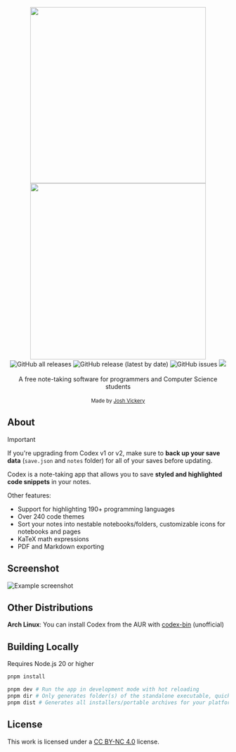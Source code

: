 <p align="center">
	<img src="./packages/renderer/public/logo.png#gh-light-mode-only" width="400" />
    <img src="./packages/renderer/public/logo-light.png#gh-dark-mode-only" width="400" />
    <br>
	<img alt="GitHub all releases" src="https://img.shields.io/github/downloads/jcv8000/Codex/total?label=Downloads">
	<img alt="GitHub release (latest by date)" src="https://img.shields.io/github/v/release/jcv8000/Codex?label=Release">
	<img alt="GitHub issues" src="https://img.shields.io/github/issues/jcv8000/Codex?label=Issues">
	<a href="https://ko-fi.com/jcv8000"><img src="https://img.shields.io/badge/Ko--Fi-Donate-red"></a><br><br>
	<span>A free note-taking software for programmers and Computer Science students</span><br><br>
	<small>Made by <a href="https://jvickery.dev">Josh Vickery</a></small>
</p>

## About

> [!IMPORTANT]
> If you're upgrading from Codex v1 or v2, make sure to **back up your save data** (`save.json` and `notes` folder) for all of your saves before updating.

Codex is a note-taking app that allows you to save **styled and highlighted code snippets** in your notes.

Other features:

-   Support for highlighting 190+ programming languages
-   Over 240 code themes
-   Sort your notes into nestable notebooks/folders, customizable icons for notebooks and pages
-   KaTeX math expressions
-   PDF and Markdown exporting

## Screenshot

![Example screenshot](https://imgur.com/zpmi3kS.png)

## Other Distributions

**Arch Linux**: You can install Codex from the AUR with [codex-bin](https://aur.archlinux.org/packages/codex-bin) (unofficial)

## Building Locally

Requires Node.js 20 or higher

```sh
pnpm install

pnpm dev # Run the app in development mode with hot reloading
pnpm dir # Only generates folder(s) of the standalone executable, quicker
pnpm dist # Generates all installers/portable archives for your platform
```

## License

This work is licensed under a [CC BY-NC 4.0](https://creativecommons.org/licenses/by-nc/4.0/) license.
